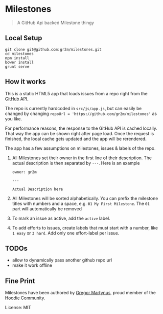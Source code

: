 Milestones
==========

> A GitHub Api backed Milestone thingy

Local Setup
-----------

```
git clone git@github.com:gr2m/milestones.git
cd milestones
npm install
bower install
grunt serve
```

How it works
------------

This is a static HTML5 app that loads issues from a repo right
from the [GitHub API](https://developer.github.com/).

The repo is currently hardcoded in `src/js/app.js`, but can easily
be changed by changing `repoUrl = 'https://github.com/gr2m/milestones'`
as you like.

For performance reasons, the response to the GitHub API is cached
locally. That way the app can be shown right after page load. Once
the request is finished, the local cache gets updated and the app
will be rerendered.

The app has a few assumptions on milestones, issues & labels of the repo.

1. All Milestones set their owner in the first line of their description.
   The actual description is then separated by `---`. Here is an example

   ```
   owner: gr2m

   ---

   Actual Description here
   ```
2. All Milestones will be sorted alphabetically. You can prefix the milestone
   titles with numbers and a space, e.g. `01 My First Milestone`. The `01 ` part
   will automatically be removed
3. To mark an issue as active, add the `active` label.
4. To add efforts to issues, create labels that must start with a number,
   like `1 easy` or `3 hard`. Add only one effort-label per issue.


TODOs
-----

- allow to dynamically pass another github repo url
- make it work offline

Fine Print
----------

Milestones have been authored by [Gregor Martynus](https://github.com/gr2m),
proud member of the [Hoodie Community](http://hood.ie/).

License: MIT
